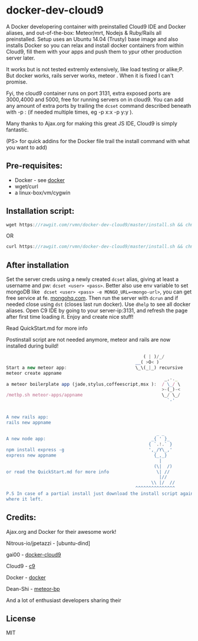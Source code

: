 docker-dev-cloud9
=================

A Docker developering container with preinstalled Cloud9 IDE and Docker aliases, and out-of-the-box: Meteor/mrt, Nodejs & Ruby/Rails all preinstalled.
Setup uses an Ubuntu 14.04 (Trusty) base image and also installs Docker so you can relax and install docker containers from within Cloud9, 
fill them with your apps and push them to ypur other production server later. 

It works but is not tested extremly extensively, like load testing or alike;P. But docker works, rails server works, meteor . When it is fixed I can't promise.

Fyi, the cloud9 container runs on port 3131, extra exposed ports are 3000,4000 and 5000, free for running servers on in cloud9.
You can add any amount of extra ports by trailing the ```dcset``` command described beneath with -p <PORT>:<PORT> (if needed multiple times, eg -p x:x -p y:y ).

Many thanks to Ajax.org for making this great JS IDE, Cloud9 is simply fantastic.

(PS> for quick addins for the Docker file trail the install command with what you want to add)

Pre-requisites:
----
  - Docker  - see [docker]
  - wget/curl
  - a linux-box/vm/cygwin
 
Installation script:
----
```js
wget https://rawgit.com/rvmn/docker-dev-cloud9/master/install.sh && chmod +x install.sh && ./install.sh
```
OR
```js
curl https://rawgit.com/rvmn/docker-dev-cloud9/master/install.sh && chmod +x install.sh && ./install.sh
```

After installation
------
Set the server creds using a newly created ``` dcset ``` alias, giving at least a username and pw: ``` dcset <user> <pass> ```. Better also
use env variable to set mongoDB like ``` dcset <user> <pass> -e MONGO_URL=<mongo-url>```, you can get free service at fe. [mongohq.com](http://mongohq.com).
Then run the server with ``` dcrun ``` and if needed close using ``` dst ``` (closes last run docker). Use ``` dhelp ``` to see all docker aliases. 
Open C9 IDE by going to your server-ip:3131, and refresh the page after first time loading it.
Enjoy and create nice stuff!

Read QuickStart.md for more info

Postinstall script are not needed anymore, meteor and rails are now installed during build! 
```js											 	 ___
						                            ( | )/_/
												 __( >O< )
Start a new meteor app:							 \_\(_|_) recursive  
meteor create appname								 					
															_,-._	 
a meteor boilerplate app (jade,stylus,coffeescript,msx ):  / \_/ \
														   >-(_)-<    
/metbp.sh meteor-apps/appname							   \_/ \_/
														     `-'
																						
																						
A new rails app:																						
rails new appname																					
																							
												         _ _
A new node app:									       _{ ' }_
												      { `.!.` }
npm install express -g							      ',_/Y\_,'
express new appname				     				    {_,_}
												          |
													    (\|  /)
or read the QuickStart.md for more info				     \| //
													   	  |//
													   \\ |/  //
												 ^^^^^^^^^^^^^^^
P.S In case of a partial install just download the install script again, docker will continue
where it left.
```
Credits:
----
Ajax.org and Docker for their awesome work!

Nitrous-io/jpetazzi - [ubuntu-dind]

gai00  - [docker-cloud9]

Cloud9 - [c9]

Docker - [docker]

Dean-Shi - [meteor-bp]

And a lot of enthusiast developers sharing their 

License
----

MIT

[dind]:https://github.com/nitrous-io/ubuntu-dind
[docker-cloud9]:https://github.com/gai00/docker-cloud9
[mongohq]:https://www.mongohq.com/
[c9]:http://cloud9.io
[docker]:http://docker.io
[meteor-bp]:https://github.com/Dean-Shi/Meteor-Boilerplate.git